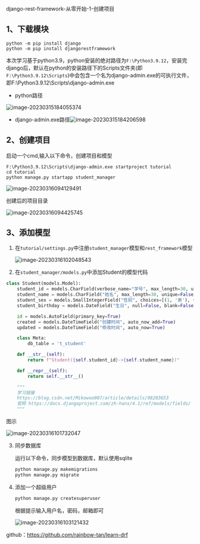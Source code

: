 django-rest-framework-从零开始-1-创建项目

## 1、下载模块

```shell
python -m pip install django 
python -m pip install djangorestframework 
```

本次学习基于python3.9，python安装的绝对路径为`F:\Python3.9.12`，安装完django后，默认在python的安装路径下的Scripts文件夹(即`F:\Python3.9.12\Scripts`)中会包含一个名为django-admin.exe的可执行文件，即F:\Python3.9.12\Scripts\django-admin.exe

- python路径

![image-20230315184055374](C:\Users\dell\AppData\Roaming\Typora\typora-user-images\image-20230315184055374.png)

- django-admin.exe路径![image-20230315184206598](C:\Users\dell\AppData\Roaming\Typora\typora-user-images\image-20230315184206598.png)

## 2、创建项目

启动一个cmd,输入以下命令，创建项目和模型

```shell
‪F:\Python3.9.12\Scripts\django-admin.exe startproject tutorial
cd tutorial
python manage.py startapp student_manager
```

![image-20230316094129491](C:\Users\dell\AppData\Roaming\Typora\typora-user-images\image-20230316094129491.png)

创建后的项目目录

![image-20230316094425745](C:\Users\dell\AppData\Roaming\Typora\typora-user-images\image-20230316094425745.png)

## 3、添加模型

1. 在`tutorial/settings.py`中注册`student_manager`模型和`rest_framework`模型

   ![image-20230316102048543](C:\Users\dell\AppData\Roaming\Typora\typora-user-images\image-20230316102048543.png)

2. 在`student_manager/models.py`中添加Student的模型代码

```python
class Student(models.Model):
    student_id = models.CharField(verbose_name="学号", max_length=30, unique=True, null=False, blank=False, db_index=True, help_text="学号最大长度为30")
    student_name = models.CharField("姓名", max_length=30, unique=False, null=False, blank=False, db_index=True, help_text="学号最大长度为30")
    student_sex = models.SmallIntegerField("性别", choices=[(1, '男'), (0, '女')], null=False, blank=False, help_text="1->男,0->女")
    student_birthday = models.DateField("生日", null=False, blank=False, help_text="学生生日")

    id = models.AutoField(primary_key=True)
    created = models.DateTimeField("创建时间", auto_now_add=True)
    updated = models.DateTimeField("修改时间", auto_now=True)

    class Meta:
        db_table = 't_student'

    def __str__(self):
        return f"Student({self.student_id}->{self.student_name})"

    def __repr__(self):
        return self.__str__()

    """
    学习链接
    https://blog.csdn.net/Mikowoo007/article/details/98203653
    官网 https://docs.djangoproject.com/zh-hans/4.1/ref/models/fields/
    """
```

图示

![image-20230316101732047](C:\Users\dell\AppData\Roaming\Typora\typora-user-images\image-20230316101732047.png)

3. 同步数据库

   运行以下命令，同步模型到数据库，默认使用sqlite

   ```python
   python manage.py makemigrations 
   python manage.py migrate
   ```

4. 添加一个超级用户

   ```python
   python manage.py createsuperuser
   ```

   根据提示输入用户名，密码，邮箱即可

   ![image-20230316103121432](C:\Users\dell\AppData\Roaming\Typora\typora-user-images\image-20230316103121432.png)

github：https://github.com/rainbow-tan/learn-drf
